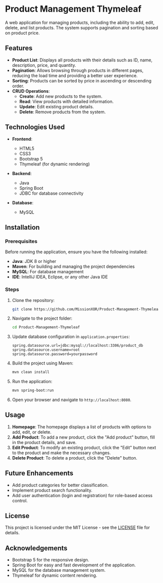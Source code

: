 # Product Management Thymeleaf

A web application for managing products, including the ability to add, edit, delete, and list products. The system supports pagination and sorting based on product price.

## Features

- **Product List**: Displays all products with their details such as ID, name, description, price, and quantity.
- **Pagination**: Allows browsing through products in different pages, reducing the load time and providing a better user experience.
- **Sorting**: Products can be sorted by price in ascending or descending order.
- **CRUD Operations**: 
  - **Create**: Add new products to the system.
  - **Read**: View products with detailed information.
  - **Update**: Edit existing product details.
  - **Delete**: Remove products from the system.
  
## Technologies Used

- **Frontend**:
  - HTML5
  - CSS3
  - Bootstrap 5
  - Thymeleaf (for dynamic rendering)
  
- **Backend**:
  - Java
  - Spring Boot
  - JDBC for database connectivity
  
- **Database**:
  - MySQL

## Installation

### Prerequisites

Before running the application, ensure you have the following installed:
- **Java**: JDK 8 or higher
- **Maven**: For building and managing the project dependencies
- **MySQL**: For database management
- **IDE**: IntelliJ IDEA, Eclipse, or any other Java IDE

### Steps

1. Clone the repository:
    ```bash
    git clone https://github.com/MissionXOR/Product-Management-Thymeleaf.git
    ```

2. Navigate to the project folder:
    ```bash
    cd Product-Management-Thymeleaf
    ```

3. Update database configuration in `application.properties`:
    ```properties
    spring.datasource.url=jdbc:mysql://localhost:3306/product_db
    spring.datasource.username=root
    spring.datasource.password=yourpassword
    ```

4. Build the project using Maven:
    ```bash
    mvn clean install
    ```

5. Run the application:
    ```bash
    mvn spring-boot:run
    ```

6. Open your browser and navigate to `http://localhost:8080`.

## Usage

1. **Homepage**: The homepage displays a list of products with options to add, edit, or delete.
2. **Add Product**: To add a new product, click the "Add product" button, fill in the product details, and save.
3. **Edit Product**: To modify an existing product, click the "Edit" button next to the product and make the necessary changes.
4. **Delete Product**: To delete a product, click the "Delete" button.


## Future Enhancements

- Add product categories for better classification.
- Implement product search functionality.
- Add user authentication (login and registration) for role-based access control.

## License

This project is licensed under the MIT License - see the [LICENSE](LICENSE) file for details.

## Acknowledgements

- Bootstrap 5 for the responsive design.
- Spring Boot for easy and fast development of the application.
- MySQL for the database management system.
- Thymeleaf for dynamic content rendering.

